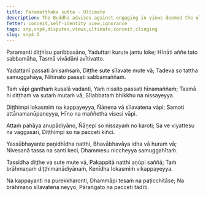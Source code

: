 ```yaml
---
title: Paramaṭṭhaka sutta - Ultimate
description: The Buddha advises against engaging in views deemed the ultimate, as it leads to disputes and clinging to views and doesn't lead to the cessation of suffering.
fetter: conceit,self-identity view,ignorance
tags: snp,snp4,disputes,views,ultimate,conceit,clinging
slug: snp4.5
---
```


Paramanti diṭṭhīsu paribbasāno,
Yaduttari kurute jantu loke;
Hīnāti aññe tato sabbamāha,
Tasmā vivādāni avītivatto.

Yadattanī passati ānisaṁsaṁ,
Diṭṭhe sute sīlavate mute vā;
Tadeva so tattha samuggahāya,
Nihīnato passati sabbamaññaṁ.

Taṁ vāpi ganthaṁ kusalā vadanti,
Yaṁ nissito passati hīnamaññaṁ;
Tasmā hi diṭṭhaṁ va sutaṁ mutaṁ vā,
Sīlabbataṁ bhikkhu na nissayeyya.

Diṭṭhimpi lokasmiṁ na kappayeyya,
Ñāṇena vā sīlavatena vāpi;
Samoti attānamanūpaneyya,
Hīno na maññetha visesi vāpi.

Attaṁ pahāya anupādiyāno,
Ñāṇepi so nissayaṁ no karoti;
Sa ve viyattesu na vaggasārī,
Diṭṭhimpi so na pacceti kiñci.

Yassūbhayante paṇidhīdha natthi,
Bhavābhavāya idha vā huraṁ vā;
Nivesanā tassa na santi keci,
Dhammesu niccheyya samuggahītaṁ.

Tassīdha diṭṭhe va sute mute vā,
Pakappitā natthi aṇūpi saññā;
Taṁ brāhmaṇaṁ diṭṭhimanādiyānaṁ,
Kenīdha lokasmiṁ vikappayeyya.

Na kappayanti na purekkharonti,
Dhammāpi tesaṁ na paṭicchitāse;
Na brāhmaṇo sīlavatena neyyo,
Pāraṅgato na pacceti tādīti.
